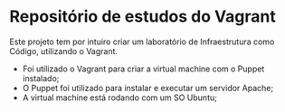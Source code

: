 # Repositório de estudos do Vagrant

Este projeto tem por intuiro criar um laboratório de Infraestrutura como Código, utilizando o Vagrant.

- Foi utilizado o Vagrant para criar a virtual machine com o Puppet instalado;
- O Puppet foi utilizado para instalar e executar um servidor Apache;
- A virtual machine está rodando com um SO Ubuntu;
